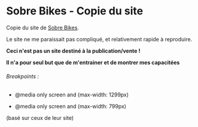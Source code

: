 # Sobre Bikes - Copie du site

Copie du site de [Sobre Bikes](http://www.sobre-bikes.fr/).

Le site ne me paraissait pas compliqué, et relativement rapide à reproduire.

**Ceci n'est pas un site destiné à la publication/vente !**

**Il n'a pour seul but que de m'entrainer et de montrer mes capacitées**

###### Breakpoints :

- @media only screen and (max-width: 1299px)

- @media only screen and (max-width: 799px)

(basé sur ceux de leur site)
